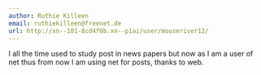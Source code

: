 ```yaml
---
author: Ruthie Killeen
email: ruthiekilleen@freenet.de
url: http://xn--101-8cd4f0b.xn--p1ai/user/mouseriver12/
---
```


I all the time used to study post in news papers
but now as I am a user of net thus from now I am using net for posts, thanks
to web.
